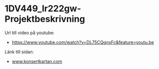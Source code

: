 1DV449_lr222gw- Projektbeskrivning
==============

Url till video på youtube:
- https://www.youtube.com/watch?v=DL75CQgnxFc&feature=youtu.be

Länk till sidan:
- www.konsertkartan.com
